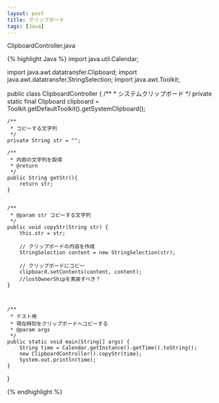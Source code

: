 ```yaml
---
layout: post
title: クリップボード
tags: [Java]
---
```




ClipboardController.java

{% highlight Java  %}
import java.util.Calendar;

import java.awt.datatransfer.Clipboard;
import java.awt.datatransfer.StringSelection;
import java.awt.Toolkit;

public class ClipboardController {
	/**
	 * システムクリップボード
	 */
	private static final Clipboard clipboard = Toolkit.getDefaultToolkit().getSystemClipboard();

	
	/**
	 * コピーする文字列
	 */
	private String str = "";
	
	/**
	 * 内部の文字列を取得
	 * @return
	 */
	public String getStr(){
		return str;
	}


	/**
	 * @param str コピーする文字列
	 */
	public void copyStr(String str) {
		this.str = str;

		// クリップボードの内容を作成
		StringSelection content = new StringSelection(str);
		
		// クリップボードにコピー
		clipboard.setContents(content, content);
		//lostOwnerShipを実装すべき？
	}



	/**
	 * テスト用
	 * 現在時刻をクリップボードへコピーする
	 * @param args
	 */
	public static void main(String[] args) {
		String time = Calendar.getInstance().getTime().toString();
		new ClipboardController().copyStr(time);
		System.out.println(time);
	}

}

{% endhighlight %} 

